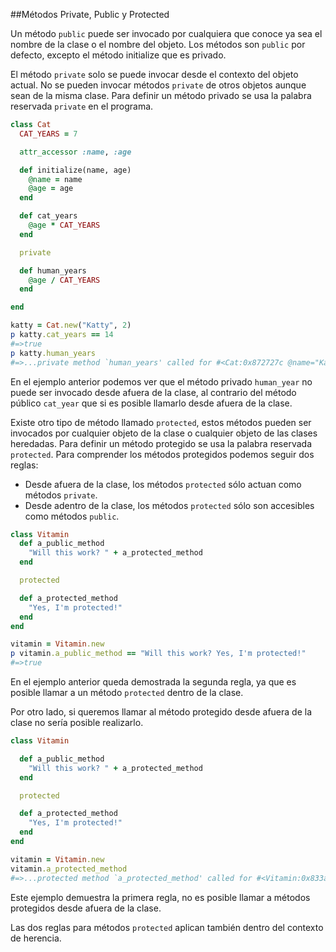 ##Métodos Private, Public y Protected

Un método `public` puede ser invocado por cualquiera que conoce ya sea el nombre de la clase o el nombre del objeto. Los métodos son `public` por defecto, excepto el método initialize que es privado.

El método  `private` solo se puede invocar desde el contexto del objeto actual. No se pueden invocar métodos `private` de otros objetos aunque sean de la misma clase. Para definir un método privado se usa la palabra reservada `private` en el programa.


```Ruby
class Cat
  CAT_YEARS = 7

  attr_accessor :name, :age

  def initialize(name, age)
    @name = name
    @age = age
  end

  def cat_years
    @age * CAT_YEARS
  end

  private

  def human_years
    @age / CAT_YEARS
  end

end

katty = Cat.new("Katty", 2)
p katty.cat_years == 14
#=>true
p katty.human_years
#=>...private method `human_years' called for #<Cat:0x872727c @name="Katty", @age=14> (NoMethodError)

```

En el ejemplo anterior podemos ver que el método privado `human_year` no puede ser invocado desde afuera de la clase, al contrario del método público `cat_year` que si es posible llamarlo desde afuera de la clase.

Existe otro tipo de método llamado `protected`, estos métodos pueden ser invocados por cualquier objeto de la clase o cualquier objeto de las clases heredadas. Para definir un método protegido se usa la palabra reservada `protected`. Para comprender los métodos protegidos podemos seguir dos reglas:

- Desde afuera de la clase, los métodos `protected` sólo actuan como métodos `private`.
- Desde adentro de la clase, los métodos `protected` sólo son accesibles como métodos `public`.

```Ruby
class Vitamin
  def a_public_method
    "Will this work? " + a_protected_method
  end

  protected

  def a_protected_method
    "Yes, I'm protected!"
  end
end

vitamin = Vitamin.new
p vitamin.a_public_method == "Will this work? Yes, I'm protected!"
#=>true
```

En el ejemplo anterior queda demostrada la segunda regla, ya que es posible llamar a un método `protected` dentro de la clase.

Por otro lado, si queremos llamar al método protegido desde afuera de la clase no sería posible realizarlo.

```Ruby
class Vitamin

  def a_public_method
    "Will this work? " + a_protected_method
  end

  protected

  def a_protected_method
    "Yes, I'm protected!"
  end
end

vitamin = Vitamin.new
vitamin.a_protected_method
#=>...protected method `a_protected_method' called for #<Vitamin:0x833a574> (NoMethodError)

```

Este ejemplo demuestra la primera regla, no es posible llamar a métodos protegidos desde afuera de la clase.

Las dos reglas para métodos `protected` aplican también dentro del contexto de herencia.
